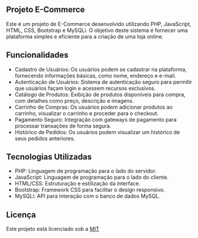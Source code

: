 ## Projeto E-Commerce

Este é um projeto de E-Commerce desenvolvido utilizando PHP, JavaScript, HTML, CSS, Bootstrap e MySQLi. O objetivo deste sistema é fornecer uma plataforma simples e eficiente para a criação de uma loja online.



## Funcionalidades

- Cadastro de Usuários: Os usuários podem se cadastrar na plataforma, fornecendo informações básicas, como nome, endereço e e-mail.
- Autenticação de Usuários: Sistema de autenticação seguro para permitir que usuários façam login e acessem recursos exclusivos.
- Catálogo de Produtos: Exibição de produtos disponíveis para compra, com detalhes como preço, descrição e imagens.
- Carrinho de Compras: Os usuários podem adicionar produtos ao carrinho, visualizar o carrinho e proceder para o checkout.
- Pagamento Seguro: Integração com gateways de pagamento para processar transações de forma segura.
- Histórico de Pedidos: Os usuários podem visualizar um histórico de seus pedidos anteriores.

## Tecnologias Utilizadas

- PHP: Linguagem de programação para o lado do servidor.
- JavaScript: Linguagem de programação para o lado do cliente.
- HTML/CSS: Estruturação e estilização da interface.
- Bootstrap: Framework CSS para facilitar o design responsivo.
- MySQLi: API para interação com o banco de dados MySQL.







## Licença

Este projeto está licenciado sob a [MIT](https://choosealicense.com/licenses/mit/)
